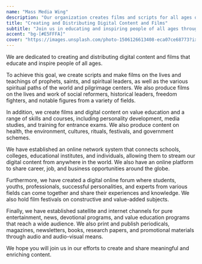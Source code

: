 ```yaml
---
name: "Mass Media Wing"
description: "Our organization creates films and scripts for all ages on topics such as spiritual leaders, spiritual paths, social reformers, and historical figures."
title: "Creating and Distributing Digital Content and Films"
subtitle: "Join us in educating and inspiring people of all ages through films, digital content, and online forums"
accent: "bg-[#E5FFFA]"
cover: "https://images.unsplash.com/photo-1506126613408-eca07ce68773?ixlib=rb-4.0.3&ixid=M3wxMjA3fDB8MHxwaG90by1wYWdlfHx8fGVufDB8fHx8fA%3D%3D&auto=format&fit=crop&w=1099&q=80"
---
```


We are dedicated to creating and distributing digital content and films that educate and inspire people of all ages.

To achieve this goal, we create scripts and make films on the lives and teachings of prophets, saints, and spiritual leaders, as well as the various spiritual paths of the world and pilgrimage centers. We also produce films on the lives and work of social reformers, historical leaders, freedom fighters, and notable figures from a variety of fields.

In addition, we create films and digital content on value education and a range of skills and courses, including personality development, media studies, and training for entrance exams. We also produce content on health, the environment, cultures, rituals, festivals, and government schemes.

We have established an online network system that connects schools, colleges, educational institutes, and individuals, allowing them to stream our digital content from anywhere in the world. We also have an online platform to share career, job, and business opportunities around the globe.

Furthermore, we have created a digital online forum where students, youths, professionals, successful personalities, and experts from various fields can come together and share their experiences and knowledge. We also hold film festivals on constructive and value-added subjects.

Finally, we have established satellite and internet channels for pure entertainment, news, devotional programs, and value education programs that reach a wide audience. We also print and publish periodicals, magazines, newsletters, books, research papers, and promotional materials through audio and audio-visual means.

We hope you will join us in our efforts to create and share meaningful and enriching content.
